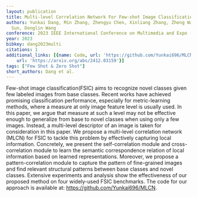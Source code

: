 ```yaml
---
layout: publication
title: Multi-level Correlation Network For Few-shot Image Classification
authors: Yunkai Dang, Min Zhang, Zhengyu Chen, Xinliang Zhang, Zheng Wang, Meijun
  Sun, Donglin Wang
conference: 2023 IEEE International Conference on Multimedia and Expo (ICME)
year: 2023
bibkey: dang2023multi
citations: 1
additional_links: [{name: Code, url: 'https://github.com/Yunkai696/MLCN'}, {name: Paper,
    url: 'https://arxiv.org/abs/2412.03159'}]
tags: ["Few Shot & Zero Shot"]
short_authors: Dang et al.
---
```

Few-shot image classification(FSIC) aims to recognize novel classes given few
labeled images from base classes. Recent works have achieved promising
classification performance, especially for metric-learning methods, where a
measure at only image feature level is usually used. In this paper, we argue
that measure at such a level may not be effective enough to generalize from
base to novel classes when using only a few images. Instead, a multi-level
descriptor of an image is taken for consideration in this paper. We propose a
multi-level correlation network (MLCN) for FSIC to tackle this problem by
effectively capturing local information. Concretely, we present the
self-correlation module and cross-correlation module to learn the semantic
correspondence relation of local information based on learned representations.
Moreover, we propose a pattern-correlation module to capture the pattern of
fine-grained images and find relevant structural patterns between base classes
and novel classes. Extensive experiments and analysis show the effectiveness of
our proposed method on four widely-used FSIC benchmarks. The code for our
approach is available at: https://github.com/Yunkai696/MLCN.